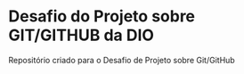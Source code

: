 # Desafio do Projeto sobre GIT/GITHUB da DIO
Repositório criado para o Desafio de Projeto sobre Git/GitHub

